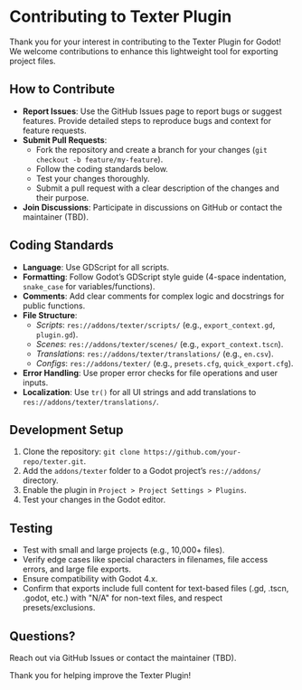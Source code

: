 # Contributing to Texter Plugin

Thank you for your interest in contributing to the Texter Plugin for Godot! We welcome contributions to enhance this lightweight tool for exporting project files.

## How to Contribute

- **Report Issues**: Use the GitHub Issues page to report bugs or suggest features. Provide detailed steps to reproduce bugs and context for feature requests.
- **Submit Pull Requests**:
  - Fork the repository and create a branch for your changes (`git checkout -b feature/my-feature`).
  - Follow the coding standards below.
  - Test your changes thoroughly.
  - Submit a pull request with a clear description of the changes and their purpose.
- **Join Discussions**: Participate in discussions on GitHub or contact the maintainer (TBD).

## Coding Standards

- **Language**: Use GDScript for all scripts.
- **Formatting**: Follow Godot’s GDScript style guide (4-space indentation, `snake_case` for variables/functions).
- **Comments**: Add clear comments for complex logic and docstrings for public functions.
- **File Structure**:
  - *Scripts*: `res://addons/texter/scripts/` (e.g., `export_context.gd`, `plugin.gd`).
  - *Scenes*: `res://addons/texter/scenes/` (e.g., `export_context.tscn`).
  - *Translations*: `res://addons/texter/translations/` (e.g., `en.csv`).
  - *Configs*: `res://addons/texter/` (e.g., `presets.cfg`, `quick_export.cfg`).
- **Error Handling**: Use proper error checks for file operations and user inputs.
- **Localization**: Use `tr()` for all UI strings and add translations to `res://addons/texter/translations/`.

## Development Setup

1. Clone the repository: `git clone https://github.com/your-repo/texter.git`.
2. Add the `addons/texter` folder to a Godot project’s `res://addons/` directory.
3. Enable the plugin in `Project > Project Settings > Plugins`.
4. Test your changes in the Godot editor.

## Testing

- Test with small and large projects (e.g., 10,000+ files).
- Verify edge cases like special characters in filenames, file access errors, and large file exports.
- Ensure compatibility with Godot 4.x.
- Confirm that exports include full content for text-based files (.gd, .tscn, .godot, etc.) with "N/A" for non-text files, and respect presets/exclusions.

## Questions?

Reach out via GitHub Issues or contact the maintainer (TBD).

Thank you for helping improve the Texter Plugin!
